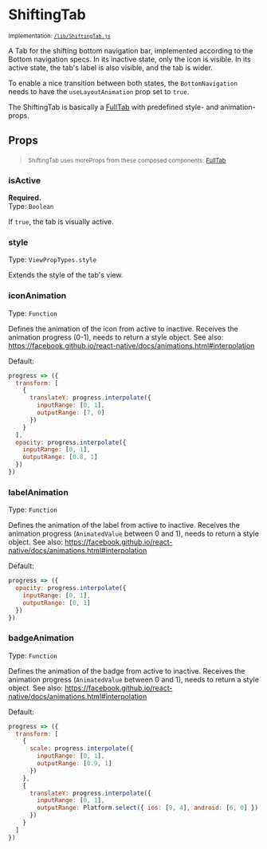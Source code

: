 <!--
  Warning: this is an automatically generated documentation.
  To change the contents of this file, edit the doc comments
  in /lib/ShiftingTab.js
-->

# ShiftingTab

<small>Implementation: [`/lib/ShiftingTab.js`](/lib/ShiftingTab.js)</small>

A Tab for the shifting bottom navigation bar, implemented according to the
Bottom navigation specs.
In its inactive state, only the icon is visible.
In its active state, the tab's label is also visible, and the tab is wider.

To enable a nice transition between both states, the `BottomNavigation`
needs to have the `useLayoutAnimation` prop set to `true`.

The ShiftingTab is basically a [FullTab](docs/api/FullTab.md) with
predefined style- and animation-props.

## Props

> <small>ShiftingTab uses moreProps from these composed components:</small>
  <small>[FullTab](/lib/FullTab.js)</small>

### isActive
**Required.**  
Type: `Boolean`

If `true`, the tab is visually active.



### style

Type: `ViewPropTypes.style`

Extends the style of the tab's view.



### iconAnimation

Type: `Function`

Defines the animation of the icon from active to inactive. Receives the
animation progress (0-1), needs to return a style object.
See also: https://facebook.github.io/react-native/docs/animations.html#interpolation


Default:  
```js
progress => ({
  transform: [
    {
      translateY: progress.interpolate({
        inputRange: [0, 1],
        outputRange: [7, 0]
      })
    }
  ],
  opacity: progress.interpolate({
    inputRange: [0, 1],
    outputRange: [0.8, 1]
  })
})
```

### labelAnimation

Type: `Function`

Defines the animation of the label from active to inactive. Receives the
animation progress (`AnimatedValue` between 0 and 1), needs to return a
style object.
See also: https://facebook.github.io/react-native/docs/animations.html#interpolation


Default:  
```js
progress => ({
  opacity: progress.interpolate({
    inputRange: [0, 1],
    outputRange: [0, 1]
  })
})
```

### badgeAnimation

Type: `Function`

Defines the animation of the badge from active to inactive. Receives the
animation progress (`AnimatedValue` between 0 and 1), needs to return a
style object.
See also: https://facebook.github.io/react-native/docs/animations.html#interpolation


Default:  
```js
progress => ({
  transform: [
    {
      scale: progress.interpolate({
        inputRange: [0, 1],
        outputRange: [0.9, 1]
      })
    },
    {
      translateY: progress.interpolate({
        inputRange: [0, 1],
        outputRange: Platform.select({ ios: [9, 4], android: [6, 0] })
      })
    }
  ]
})
```

